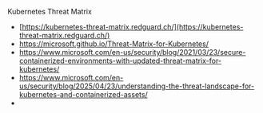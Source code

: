 Kubernetes Threat Matrix 
- [https://kubernetes-threat-matrix.redguard.ch/](https://kubernetes-threat-matrix.redguard.ch/)
- https://microsoft.github.io/Threat-Matrix-for-Kubernetes/
- https://www.microsoft.com/en-us/security/blog/2021/03/23/secure-containerized-environments-with-updated-threat-matrix-for-kubernetes/
- https://www.microsoft.com/en-us/security/blog/2025/04/23/understanding-the-threat-landscape-for-kubernetes-and-containerized-assets/
-  

